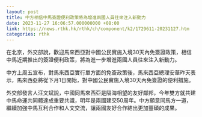 ```yaml
---
layout: post
title: 中方相信中馬簽證便利政策將為增進兩國人員往來注入新動力
date: 2023-11-27 16:06:57.000000000 +08:00
link: https://news.rthk.hk/rthk/ch/component/k2/1729611-20231127.htm
categories: rthk
---
```


在北京，外交部說，歡迎馬來西亞對中國公民實施入境30天內免簽證政策，相信中馬近期推出的簽證便利政策，將為進一步增進兩國人員往來注入新動力。

中方上周五宣布，對馬來西亞實行單方面的免簽政策後，馬來西亞總理安華昨天表示，馬來西亞將從下月1日開始，對中國公民實施入境30天內免簽證的便利措施。

外交部發言人汪文斌說，中國同馬來西亞是隔海相望的友好鄰邦，今年雙方就共建中馬命運共同體達成重要共識，明年是兩國建交50周年。中方願意同馬方一道，繼續加強中馬互利合作和人文交流，讓兩國友好合作結出更加豐碩的成果。
